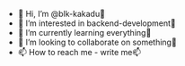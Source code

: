 - 👋 Hi, I’m @blk-kakadu👋
- 👀 I’m interested in backend-development👀
- 🌱 I’m currently learning everything🌱
- 💞️ I’m looking to collaborate on something💞️
- 📫 How to reach me - write me📫

<!---
blk-kakadu/blk-kakadu is a ✨ special ✨ repository because its `README.md` (this file) appears on your GitHub profile.
You can click the Preview link to take a look at your changes.
--->

